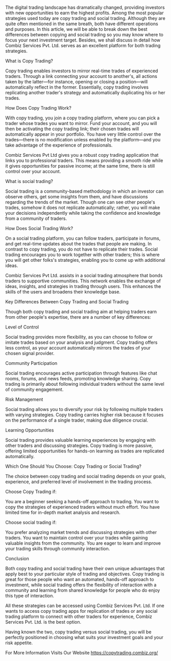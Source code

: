 The digital trading landscape has dramatically changed, providing investors with new opportunities to earn the highest profits. Among the most popular strategies used today are copy trading and social trading. Although they are quite often mentioned in the same breath, both have different operations and purposes. In this article, we will be able to break down the best differences between copying and social trading so you may know where to focus your next investment target. Besides, we shall discuss in detail how Combiz Services Pvt. Ltd. serves as an excellent platform for both trading strategies.

What is Copy Trading?

Copy trading enables investors to mirror real-time trades of experienced traders. Through a link connecting your account to another's, all actions taken by the latter—for instance, opening or closing a position—will automatically reflect in the former. Essentially, copy trading involves replicating another trader's strategy and automatically duplicating his or her trades.

How Does Copy Trading Work?

With copy trading, you join a copy trading platform, where you can pick a trader whose trades you want to mirror. Fund your account, and you will then be activating the copy trading link; their chosen trades will automatically appear in your portfolio. You have very little control over the trades—there is no modification unless enabled by the platform—and you take advantage of the experience of professionals.

Combiz Services Pvt Ltd gives you a robust copy trading application that links you to professional traders. This means providing a smooth ride while it gives opportunities for passive income; at the same time, there is still control over your account.

What is social trading?

Social trading is a community-based methodology in which an investor can observe others, get some insights from them, and have discussions regarding the trends of the market. Though one can see other people's trades, somehow it does not replicate automatically; rather, you will make your decisions independently while taking the confidence and knowledge from a community of traders.

How Does Social Trading Work?

On a social trading platform, you can follow traders, participate in forums, and get real-time updates about the trades that people are making. In contrast to copy trading, you do not have to replicate their trades. Social trading encourages you to work together with other traders; this is where you will get other folks's strategies, enabling you to come up with additional ideas.

Combiz Services Pvt Ltd. assists in a social trading atmosphere that bonds traders to supportive communities. This network enables the exchange of ideas, insights, and strategies in trading through users. This enhances the skills of the users and broadens their knowledge base.

Key Differences Between Copy Trading and Social Trading

Though both copy trading and social trading aim at helping traders earn from other people's expertise, there are a number of key differences:

Level of Control

Social trading provides more flexibility, as you can choose to follow or imitate trades based on your analysis and judgment.
Copy trading offers less control, as your account automatically mirrors the trades of your chosen signal provider.

Community Participation

Social trading encourages active participation through features like chat rooms, forums, and news feeds, promoting knowledge sharing.
Copy trading is primarily about following individual traders without the same level of community engagement.

Risk Management

Social trading allows you to diversify your risk by following multiple traders with varying strategies.
Copy trading carries higher risk because it focuses on the performance of a single trader, making due diligence crucial.

Learning Opportunities

Social trading provides valuable learning experiences by engaging with other traders and discussing strategies.
Copy trading is more passive, offering limited opportunities for hands-on learning as trades are replicated automatically.

Which One Should You Choose: Copy Trading or Social Trading?

The choice between copy trading and social trading depends on your goals, experience, and preferred level of involvement in the trading process.

Choose Copy Trading if:

You are a beginner seeking a hands-off approach to trading.
You want to copy the strategies of experienced traders without much effort.
You have limited time for in-depth market analysis and research.

Choose social trading if:

You prefer analyzing market trends and discussing strategies with other traders.
You want to maintain control over your trades while gaining valuable insights from the community.
You are eager to learn and improve your trading skills through community interaction.

Conclusion

Both copy trading and social trading have their own unique advantages that apply best to your particular style of trading and objectives. Copy trading is great for those people who want an automated, hands-off approach to investment, while social trading offers the flexibility of interaction with a community and learning from shared knowledge for people who do enjoy this type of interaction.

All these strategies can be accessed using Combiz Services Pvt. Ltd. If one wants to access copy trading apps for replication of trades or any social trading platform to connect with other traders for experience, Combiz Services Pvt. Ltd. is the best option.

Having known the two, copy trading versus social trading, you will be perfectly positioned in choosing what suits your investment goals and your risk appetite.

For More Information Visits Our Website https://copytrading.combiz.org/
